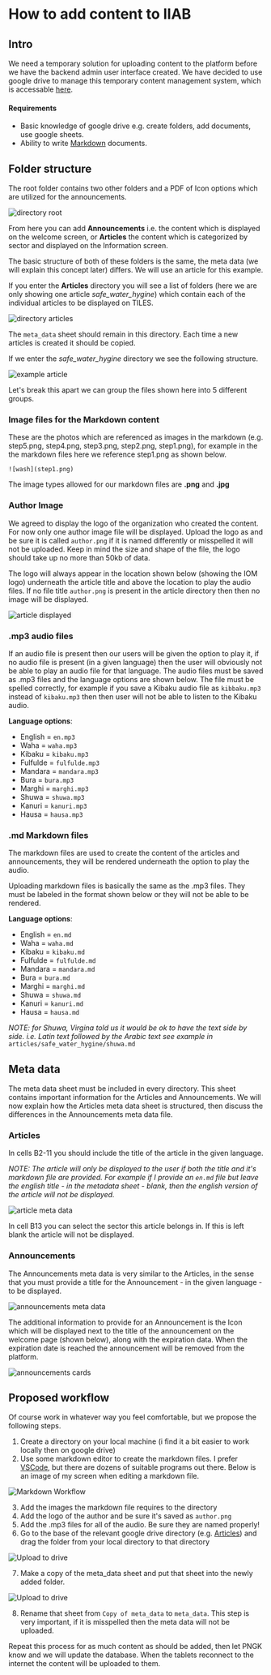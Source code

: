 # How to add content to IIAB

## Intro

We need a temporary solution for uploading content to the platform before we have the backend admin user interface created. We have decided to use google drive to manage this temporary content management system, which is accessable [here](https://drive.google.com/drive/folders/1wYpUXa5ImbUBa8M35Xwa-dT-F0N458Wj?usp=sharing).

#### Requirements

- Basic knowledge of google drive e.g. create folders, add documents, use google sheets.
- Ability to write [Markdown](https://en.wikipedia.org/wiki/Markdown) documents.

## Folder structure

The root folder contains two other folders and a PDF of Icon options which are utilized for the announcements.

![directory root](dirRoot.png)

From here you can add **Announcements** i.e. the content which is displayed on the welcome screen, or **Articles** the content which is categorized by sector and displayed on the Information screen.

The basic structure of both of these folders is the same, the meta data (we will explain this concept later) differs. We will use an article for this example.

If you enter the **Articles** directory you will see a list of folders (here we are only showing one article _safe_water_hygine_) which contain each of the individual articles to be displayed on TILES.

![directory articles](dirArticles.png)

The `meta_data` sheet should remain in this directory. Each time a new articles is created it should be copied.

If we enter the _safe_water_hygine_ directory we see the following structure.

![example article](dirExampleArticle.png)

Let's break this apart we can group the files shown here into 5 different groups.

### Image files for the Markdown content

These are the photos which are referenced as images in the markdown (e.g. step5.png, step4.png, step3.png, step2.png, step1.png), for example in the the markdown files here we reference step1.png as shown below.

`![wash](step1.png)`

The image types allowed for our markdown files are **.png** and **.jpg**

### Author Image

We agreed to display the logo of the organization who created the content. For now only one author image file will be displayed. Upload the logo as and be sure it is called `author.png` if it is named differently or misspelled it will not be uploaded. Keep in mind the size and shape of the file, the logo should take up no more than 50kb of data.

The logo will always appear in the location shown below (showing the IOM logo) underneath the article title and above the location to play the audio files. If no file title `author.png` is present in the article directory then then no image will be displayed.

![article displayed](displayedExampleArticle.png)

### .mp3 audio files

If an audio file is present then our users will be given the option to play it, if no audio file is present (in a given language) then the user will obviously not be able to play an audio file for that language. The audio files must be saved as .mp3 files and the language options are shown below. The file must be spelled correctly, for example if you save a Kibaku audio file as `kibbaku.mp3` instead of `kibaku.mp3` then then user will not be able to listen to the Kibaku audio.

**Language options**:

- English = `en.mp3`
- Waha = `waha.mp3`
- Kibaku = `kibaku.mp3`
- Fulfulde = `fulfulde.mp3`
- Mandara = `mandara.mp3`
- Bura = `bura.mp3`
- Marghi = `marghi.mp3`
- Shuwa = `shuwa.mp3`
- Kanuri = `kanuri.mp3`
- Hausa = `hausa.mp3`

### .md Markdown files

The markdown files are used to create the content of the articles and announcements, they will be rendered underneath the option to play the audio.

Uploading markdown files is basically the same as the .mp3 files. They must be labeled in the format shown below or they will not be able to be rendered.

**Language options**:

- English = `en.md`
- Waha = `waha.md`
- Kibaku = `kibaku.md`
- Fulfulde = `fulfulde.md`
- Mandara = `mandara.md`
- Bura = `bura.md`
- Marghi = `marghi.md`
- Shuwa = `shuwa.md`
- Kanuri = `kanuri.md`
- Hausa = `hausa.md`

_NOTE: for Shuwa, Virgina told us it would be ok to have the text side by side. i.e. Latin text followed by the Arabic text see example in_ `articles/safe_water_hygine/shuwa.md`

## Meta data

The meta data sheet must be included in every directory. This sheet contains important information for the Articles and Announcements. We will now explain how the Articles meta data sheet is structured, then discuss the differences in the Announcements meta data file.

### Articles

In cells B2-11 you should include the title of the article in the given language.

_NOTE: The article will only be displayed to the user if both the title and it's markdown file are provided. For example if I provide an `en.md` file but leave the english title - in the metadata sheet - blank, then the english version of the article will not be displayed._

![article meta data](metaDataArticles.png)

In cell B13 you can select the sector this article belongs in. If this is left blank the article will not be displayed.

### Announcements

The Announcements meta data is very similar to the Articles, in the sense that you must provide a title for the Announcement - in the given language - to be displayed.

![announcements meta data](metaDataAnnouncements.png)

The additional information to provide for an Announcement is the Icon which will be displayed next to the title of the announcement on the welcome page (shown below), along with the expiration data. When the expiration date is reached the announcement will be removed from the platform.

![announcements cards](announcementCards.png)

## Proposed workflow

Of course work in whatever way you feel comfortable, but we propose the following steps.

1. Create a directory on your local machine (i find it a bit easier to work locally then on google drive)
2. Use some markdown editor to create the markdown files. I prefer [VSCode](https://code.visualstudio.com/), but there are dozens of suitable programs out there. Below is an image of my screen when editing a markdown file.

![Markdown Workflow](markdownWorkflowExample.png)

3. Add the images the markdown file requires to the directory
4. Add the logo of the author and be sure it's saved as `author.png`
5. Add the .mp3 files for all of the audio. Be sure they are named properly!
6. Go to the base of the relevant google drive directory (e.g. [Articles](https://drive.google.com/open?id=1NqlV3akLjEmbeniKg4_GcmwzXKM_QG9P)) and drag the folder from your local directory to that directory

![Upload to drive](uploadToGoogleDrive.gif)

7. Make a copy of the meta_data sheet and put that sheet into the newly added folder.

![Upload to drive](copyMetaData.gif)

8. Rename that sheet from `Copy of meta_data` to `meta_data`. This step is very important, if it is misspelled then the meta data will not be uploaded.

Repeat this process for as much content as should be added, then let PNGK know and we will update the database. When the tablets reconnect to the internet the content will be uploaded to them.
